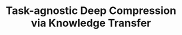 ---
title: "Task-agnostic Deep Compression via Knowledge Transfer"
collection: publications
excerpt: 'In progress.'
---